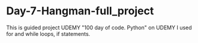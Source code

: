 # Day-7-Hangman-full_project
This is guided project UDEMY "100 day of code. Python" on UDEMY
I used for and while loops, if statements.
